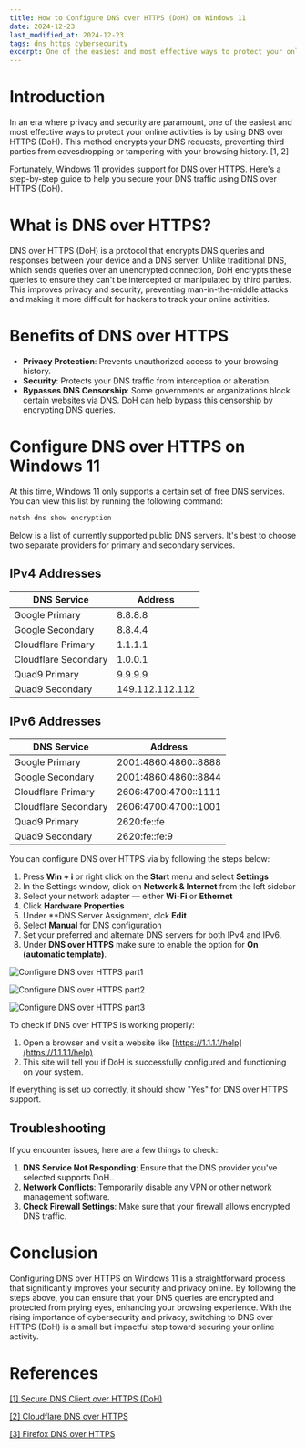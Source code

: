 ```yaml
---
title: How to Configure DNS over HTTPS (DoH) on Windows 11
date: 2024-12-23
last_modified_at: 2024-12-23
tags: dns https cybersecurity
excerpt: One of the easiest and most effective ways to protect your online activities is by using DNS over HTTPS (DoH).
---
```


# Introduction
In an era where privacy and security are paramount, one of the easiest and most effective ways to protect your online activities is by using DNS over HTTPS (DoH). This method encrypts your DNS requests, preventing third parties from eavesdropping or tampering with your browsing history. [1, 2]

Fortunately, Windows 11 provides support for DNS over HTTPS. Here's a step-by-step guide to help you secure your DNS traffic using DNS over HTTPS (DoH). 

# What is DNS over HTTPS?

DNS over HTTPS (DoH) is a protocol that encrypts DNS queries and responses between your device and a DNS server. Unlike traditional DNS, which sends queries over an unencrypted connection, DoH encrypts these queries to ensure they can't be intercepted or manipulated by third parties. This improves privacy and security, preventing man-in-the-middle attacks and making it more difficult for hackers to track your online activities.

# Benefits of DNS over HTTPS

- **Privacy Protection**: Prevents unauthorized access to your browsing history.
- **Security**: Protects your DNS traffic from interception or alteration.
- **Bypasses DNS Censorship**: Some governments or organizations block certain websites via DNS. DoH can help bypass this censorship by encrypting DNS queries.


# Configure DNS over HTTPS on Windows 11
At this time, Windows 11 only supports a certain set of free DNS services. You can view this list by running the following command:

```bash
netsh dns show encryption
```

Below is a list of currently supported public DNS servers. It's best to choose two separate providers for primary and secondary services. 

## IPv4 Addresses

| DNS Service | Address |
|-|-|
| Google Primary | 8.8.8.8 |
| Google Secondary | 8.8.4.4 |
| Cloudflare Primary | 1.1.1.1 |
| Cloudflare Secondary | 1.0.0.1 |
| Quad9 Primary | 9.9.9.9 |
| Quad9 Secondary | 149.112.112.112 |

## IPv6 Addresses

| DNS Service | Address |
|-|-|
| Google Primary | 2001:4860:4860::8888 |
| Google Secondary | 2001:4860:4860::8844 |
| Cloudflare Primary | 2606:4700:4700::1111 |
| Cloudflare Secondary | 2606:4700:4700::1001 |
| Quad9 Primary | 2620:fe::fe |
| Quad9 Secondary | 2620:fe::fe:9 |


You can configure DNS over HTTPS via by following the steps below:

1. Press **Win + i** or  right click on the **Start** menu and select **Settings**
2. In the Settings window, click on **Network & Internet** from the left sidebar
3. Select your network adapter — either **Wi-Fi** or **Ethernet**
4. Click **Hardware Properties**
5. Under **DNS Server Assignment, clck **Edit**
6. Select **Manual** for DNS configuration
7. Set your preferred and alternate DNS servers for both IPv4 and IPv6. 
8. Under **DNS over HTTPS** make sure to enable the option for **On (automatic template)**.

![Configure DNS over HTTPS part1](/assets/images/2024-12-23_dns_over_https-1.png)

![Configure DNS over HTTPS part2](/assets/images/2024-12-23_dns_over_https-2.png)

![Configure DNS over HTTPS part3](/assets/images/2024-12-23_dns_over_https-3.png)

To check if DNS over HTTPS is working properly:
1. Open a browser and visit a website like [https://1.1.1.1/help](https://1.1.1.1/help).
2. This site will tell you if DoH is successfully configured and functioning on your system.
   
If everything is set up correctly, it should show "Yes" for DNS over HTTPS support.

## Troubleshooting

If you encounter issues, here are a few things to check:
1. **DNS Service Not Responding**: Ensure that the DNS provider you've selected supports DoH..
2. **Network Conflicts**: Temporarily disable any VPN or other network management software.
3. **Check Firewall Settings**: Make sure that your firewall allows encrypted DNS traffic.

# Conclusion

Configuring DNS over HTTPS on Windows 11 is a straightforward process that significantly improves your security and privacy online. By following the steps above, you can ensure that your DNS queries are encrypted and protected from prying eyes, enhancing your browsing experience. With the rising importance of cybersecurity and privacy, switching to DNS over HTTPS (DoH) is a small but impactful step toward securing your online activity.

# References 
[[1] Secure DNS Client over HTTPS (DoH)](https://learn.microsoft.com/en-us/windows-server/networking/dns/doh-client-support)

[[2] Cloudflare DNS over HTTPS](https://www.cloudflare.com/learning/dns/what-is-dns-over-https/)

[[3] Firefox DNS over HTTPS](https://support.mozilla.org/en-US/kb/firefox-dns-over-https)


